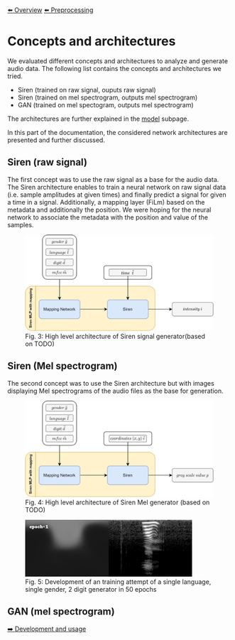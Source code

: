 [⬅️ Overview](../README.md)
[⬅️ Preprocessing](./preprocessing.md)

# Concepts and architectures

We evaluated different concepts and architectures to analyze and generate audio data. The following list contains the concepts and architectures we tried.

- Siren (trained on raw signal, ouputs raw signal)
- Siren (trained on mel spectrogram, outputs mel spectrogram)
- GAN (trained on mel spectogram, outputs mel spectrogram)

The architectures are further explained in the [model](./model/README.md) subpage.

In this part of the documentation, the considered network architectures are presented and further discussed.

## Siren (raw signal)<a name="siren_signal"></a>

The first concept was to use the raw signal as a base for the audio data. The Siren architecture enables to train a neural network on raw signal data (i.e. sample amplitudes at given times) and finally predict a signal for given a time in a signal. Additionally, a mapping layer (FiLm) based on the metadata and additionally the position. We were hoping for the neural network to associate the metadata with the position and value of the samples.

<figure>
  <img
  id="figures-siren-audio"
  src="./figures-siren-audio.png"
  alt="">
  <figcaption>Fig. 3: High level architecture of Siren signal generator(based on TODO)</figcaption>
</figure>

## Siren (Mel spectrogram)<a name="siren_mel"></a>

The second concept was to use the Siren architecture but with images displaying Mel spectrograms of the audio files as the base for generation.

<figure>
  <img
  id="figures-siren-mel"
  src="./figures-siren-mel.png"
  alt="">
  <figcaption>Fig. 4: High level architecture of Siren Mel generator (based on TODO)</figcaption>
</figure>
<figure>
  <img
  id="figures-siren-mel-process"
  src="./train_23bd5_00029_29_MODULATION_Type=Mult_Networks_One_Dimension_For_Each_Layer,MODULATION_hidden_features=128,MODULATION_hidden_l_2023-03-08_02-46-57.gif"
  alt="Development of a model training from epoch 0 to 50. It is visible how the quality of the generated image increases from a blurry spectrogram to a more clear one.">
  <figcaption>Fig. 5: Development of an training attempt of a single language, single gender, 2 digit generator in 50 epochs</figcaption>
</figure>

## GAN (mel spectrogram)<a name="gan_mel"></a>

[➡️ Development and usage](./development-and-usage.md)
